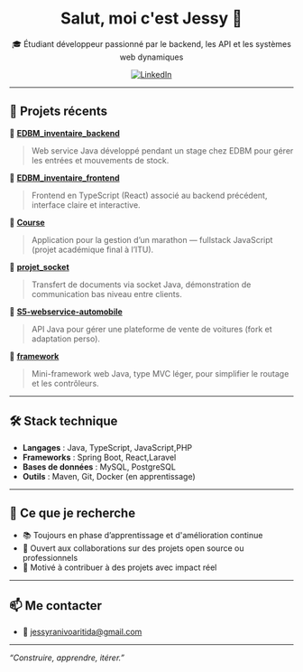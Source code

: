 <h1 align="center">Salut, moi c'est Jessy 👋</h1>
<p align="center">🎓 Étudiant développeur passionné par le backend, les API et les systèmes web dynamiques</p>

<p align="center">
  <a href="https://www.linkedin.com/in/jessy-ranivoaritida-59a606314/"><img alt="LinkedIn" src="https://img.shields.io/badge/LinkedIn-blue?logo=linkedin&logoColor=white"></a>
</p>

---

## 🚀 Projets récents

🔹 **[EDBM_inventaire_backend](https://github.com/jessymihaja/EDBM_inventaire_backend)**  
> Web service Java développé pendant un stage chez EDBM pour gérer les entrées et mouvements de stock.

🔹 **[EDBM_inventaire_frontend](https://github.com/jessymihaja/EDBM_inventaire_frontend)**  
> Frontend en TypeScript (React) associé au backend précédent, interface claire et interactive.

🔹 **[Course](https://github.com/jessymihaja/Course)**  
> Application pour la gestion d’un marathon — fullstack JavaScript (projet académique final à l’ITU).

🔹 **[projet_socket](https://github.com/jessymihaja/projet_socket)**  
> Transfert de documents via socket Java, démonstration de communication bas niveau entre clients.

🔹 **[S5-webservice-automobile](https://github.com/jessymihaja/S5-webservice-automobile)**  
> API Java pour gérer une plateforme de vente de voitures (fork et adaptation perso).

🔹 **[framework](https://github.com/jessymihaja/framework)**  
> Mini-framework web Java, type MVC léger, pour simplifier le routage et les contrôleurs.

---

## 🛠️ Stack technique

- **Langages** : Java, TypeScript, JavaScript,PHP
- **Frameworks** : Spring Boot, React,Laravel
- **Bases de données** : MySQL, PostgreSQL  
- **Outils** : Maven, Git, Docker (en apprentissage)

---

## 🎯 Ce que je recherche

- 📚 Toujours en phase d’apprentissage et d'amélioration continue
- 🤝 Ouvert aux collaborations sur des projets open source ou professionnels
- 🚀 Motivé à contribuer à des projets avec impact réel

---

## 📫 Me contacter

- 📧 jessyranivoaritida@gmail.com

---

_“Construire, apprendre, itérer.”_
